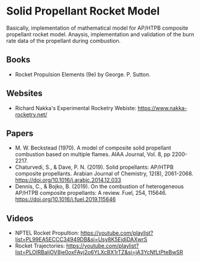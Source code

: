 # Solid Propellant Rocket Model
Basically, implementation of mathematical model for AP/HTPB composite propellant rocket model. Anaysis, implementation and validation of the burn rate data of the propellant during combustion. 

## Books
- Rocket Propulsion Elements (9e) by George. P. Sutton.

## Websites
- Richard Nakka's Experimental Rocketry Webiste: https://www.nakka-rocketry.net/

## Papers

- M. W. Beckstead (1970). A model of composite solid propellant combustion based on multiple flames. AIAA Journal, Vol. 8, pp 2200-2217.
- Chaturvedi, S., & Dave, P. N. (2019). Solid propellants: AP/HTPB composite propellants. Arabian Journal of Chemistry, 12(8), 2061-2068. https://doi.org/10.1016/j.arabjc.2014.12.033
- Dennis, C., & Bojko, B. (2019). On the combustion of heterogeneous AP/HTPB composite propellants: A review. Fuel, 254, 115646. https://doi.org/10.1016/j.fuel.2019.115646

## Videos

- NPTEL Rocket Propultion: https://youtube.com/playlist?list=PL99EA5ECCC34949DB&si=Usy8K5EjdjDAXwrS 
- Rocket Trajectories: https://youtube.com/playlist?list=PLOIRBaljOV8je0oxFAyj2o6YLXcBX1rTZ&si=jA3YcNfLtPteBwSR
